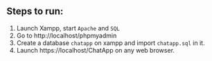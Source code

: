 ## Steps to run:  
1. Launch Xampp, start `Apache` and `SQL`  
2. Go to http://localhost/phpmyadmin
3. Create a database `chatapp` on xampp and import `chatapp.sql` in it.  
4. Launch https://localhost/ChatApp on any web browser.

